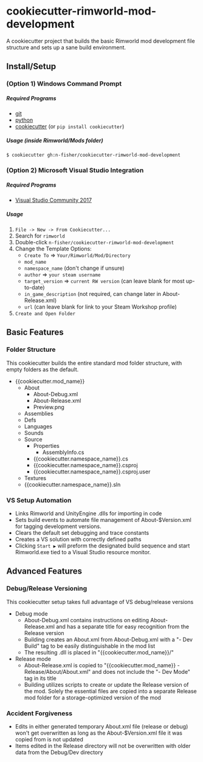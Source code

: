 # cookiecutter-rimworld-mod-development
A cookiecutter project that builds the basic Rimworld mod development file structure and sets up a sane build environment.

## Install/Setup
### (Option 1) Windows Command Prompt
##### Required Programs
- [git](https://git-scm.com/downloads)
- [python](https://www.python.org/downloads/)
- [cookiecutter](https://github.com/audreyr/cookiecutter) (or `pip install cookiecutter`)
##### Usage (inside Rimworld/Mods folder)
    $ cookiecutter gh:n-fisher/cookiecutter-rimworld-mod-development
    
### (Option 2) Microsoft Visual Studio Integration
##### Required Programs

- [Visual Studio Community 2017](https://www.visualstudio.com/downloads/)
##### Usage
1. `File -> New -> From Cookiecutter...`
2. Search for `rimworld`
3. Double-click `n-fisher/cookiecutter-rimworld-mod-development`
4. Change the Template Options:
   - `Create To` => `Your/Rimworld/Mod/Directory`
   - `mod_name`
   - `namespace_name` (don't change if unsure)
   - `author` => `your steam username`
   - `target_version` => `current RW version` (can leave blank for most up-to-date)
   - `in_game_description` (not required, can change later in About-Release.xml)
   - `url` (can leave blank for link to your Steam Workshop profile)
5. `Create and Open Folder`

## Basic Features
### Folder Structure
This cookiecutter builds the entire standard mod folder structure, with empty folders as the default.
- {{cookiecutter.mod_name}}
  - About
    - About-Debug.xml
    - About-Release.xml
    - Preview.png
  - Assemblies
  - Defs
  - Languages
  - Sounds
  - Source
    - Properties
      - AssemblyInfo.cs
    - {{cookiecutter.namespace_name}}.cs
    - {{cookiecutter.namespace_name}}.csproj
    - {{cookiecutter.namespace_name}}.csproj.user
  - Textures
  - {{cookiecutter.namespace_name}}.sln

### VS Setup Automation
- Links Rimworld and UnityEngine .dlls for importing in code
- Sets build events to automate file management of About-$Version.xml for tagging development versions.
- Clears the default set debugging and trace constants
- Creates a VS solution with correctly defined paths
- Clicking `Start ▶️` will preform the designated build sequence and start Rimworld.exe tied to a Visual Studio resource monitor.

## Advanced Features
### Debug/Release Versioning
This cookiecutter setup takes full advantage of VS debug/release versions
- Debug mode
  - About-Debug.xml contains instructions on editing About-Release.xml and has a separate title for easy recognition from the Release version 
  - Building creates an About.xml from About-Debug.xml with a "- Dev Build" tag to be easily distinguishable in the mod list
  - The resulting .dll is placed in "{{cookiecutter.mod_name}}/"
- Release mode
  - About-Release.xml is copied to "{{cookiecutter.mod_name}} - Release/About/About.xml" and does not include the "- Dev Mode" tag in its title
  - Building utilizes scripts to create or update the Release version of the mod. Solely the essential files are copied into a separate Release mod folder for a storage-optimized version of the mod
  
### Accident Forgiveness
- Edits in either generated temporary About.xml file (release or debug) won't get overwritten as long as the About-$Version.xml file it was copied from is not updated
- Items edited in the Release directory will not be overwritten with older data from the Debug/Dev directory
